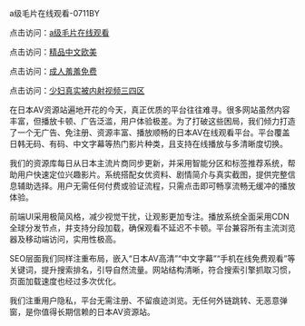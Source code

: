 a级毛片在线观看-0711BY

点击访问：<a href="https://heiliaoxwd5i8.pages.dev">a级毛片在线观看</a>

点击访问：<a href="https://heiliaowt0d7p.pages.dev">精品中文欧美</a>

点击访问：<a href="https://heiliaoga6s9v.pages.dev">成人羞羞免费</a>

点击访问：<a href="https://heiliaoow5kzm.pages.dev">少妇真实被内射视频三四区</a>




在日本AV资源站遍地开花的今天，真正优质的平台往往难寻。很多网站虽然内容丰富，但播放卡顿、广告泛滥，用户体验极差。为了打破这些困局，我们倾力打造了一个无广告、免注册、资源丰富、播放顺畅的日本AV在线观看平台。平台覆盖日韩无码、有码、中文字幕等热门影片种类，且支持在线播放与多清晰度切换。

我们的资源库每日从日本主流片商同步更新，并采用智能分区和标签推荐系统，帮助用户快速定位兴趣影片。系统搭配女优资料、剧情简介与真实截图，提供完整信息辅助选择。用户无需任何付费或验证流程，只需点击即可畅享流畅无缓冲的播放体验。

前端UI采用极简风格，减少视觉干扰，让观影更加专注。播放系统全面采用CDN全球分发节点，并支持分段加载，确保观看不延迟不卡顿。平台兼容所有主流浏览器及移动端访问，实用性极高。

SEO层面我们同样注重布局，嵌入“日本AV高清”“中文字幕”“手机在线免费观看”等关键词，提升搜索排名，引导自然流量。网站结构清晰，符合搜索引擎抓取习惯，页面加载速度也经过多次优化。

我们注重用户隐私，平台无需注册、不留痕迹浏览。无任何外链跳转、无恶意弹窗，是你值得长期信赖的日本AV资源站。

<span style="display:none;">[Canonical link]( https://github.com/die12442/riben5366 )</span>
